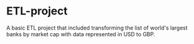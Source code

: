 # ETL-project
A basic ETL project that included transforming the list of world's largest banks by market cap with data represented in  USD to GBP. 
